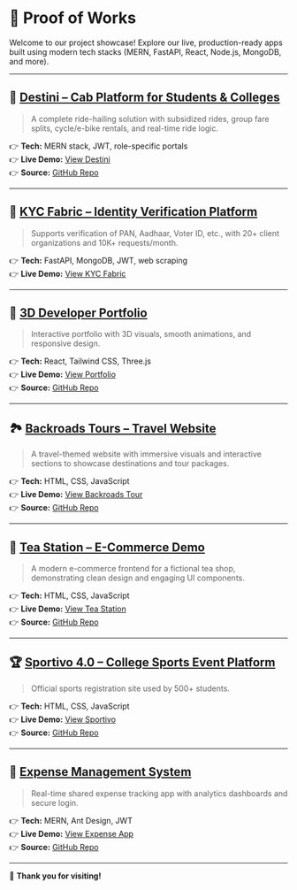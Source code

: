 # 🚀 Proof of Works

Welcome to our project showcase! Explore our live, production-ready apps built using modern tech stacks (MERN, FastAPI, React, Node.js, MongoDB, and more).

---

## 🚖 [Destini – Cab Platform for Students & Colleges](https://destini-a-comprehensive-transportation.onrender.com/)
> A complete ride-hailing solution with subsidized rides, group fare splits, cycle/e-bike rentals, and real-time ride logic.

👉 **Tech:** MERN stack, JWT, role-specific portals  
👉 **Live Demo:** [View Destini](https://destini-a-comprehensive-transportation.onrender.com/)  
👉 **Source:** [GitHub Repo](https://github.com/PaulAyushmaan/destini)

---

## 🪪 [KYC Fabric – Identity Verification Platform](https://kyc-fabric.crawfieldanddutton.com/)
> Supports verification of PAN, Aadhaar, Voter ID, etc., with 20+ client organizations and 10K+ requests/month.

👉 **Tech:** FastAPI, MongoDB, JWT, web scraping  
👉 **Live Demo:** [View KYC Fabric](https://kyc-fabric.crawfieldanddutton.com/)

---

## 🎨 [3D Developer Portfolio](https://ayushmaanpaul.vercel.app/)
> Interactive portfolio with 3D visuals, smooth animations, and responsive design.

👉 **Tech:** React, Tailwind CSS, Three.js  
👉 **Live Demo:** [View Portfolio](https://ayushmaanpaul.vercel.app/)  
👉 **Source:** [GitHub Repo](https://github.com/PaulAyushmaan/my-3d-portfolio)

---

## 🏞️ [Backroads Tours – Travel Website](https://backroads-tour-ap.netlify.app/)
> A travel-themed website with immersive visuals and interactive sections to showcase destinations and tour packages.

👉 **Tech:** HTML, CSS, JavaScript  
👉 **Live Demo:** [View Backroads Tour](https://backroads-tour-ap.netlify.app/)  
👉 **Source:** [GitHub Repo](https://github.com/PaulAyushmaan/Backroads-tour)

---

## 🍵 [Tea Station – E-Commerce Demo](https://tea-station-ap.netlify.app/)
> A modern e-commerce frontend for a fictional tea shop, demonstrating clean design and engaging UI components.

👉 **Tech:** HTML, CSS, JavaScript  
👉 **Live Demo:** [View Tea Station](https://tea-station-ap.netlify.app/)  
👉 **Source:** [GitHub Repo](https://github.com/PaulAyushmaan/tea-station)

---

## 🏆 [Sportivo 4.0 – College Sports Event Platform](https://sportivo-4.netlify.app/)
> Official sports registration site used by 500+ students.

👉 **Tech:** HTML, CSS, JavaScript  
👉 **Live Demo:** [View Sportivo](https://sportivo-4.netlify.app/)  
👉 **Source:** [GitHub Repo](https://github.com/PaulAyushmaan/Sportivo-4.0)

---

## 💸 [Expense Management System](https://expense-management-system-go4a.vercel.app/login)
> Real-time shared expense tracking app with analytics dashboards and secure login.

👉 **Tech:** MERN, Ant Design, JWT  
👉 **Live Demo:** [View Expense App](https://expense-management-system-go4a.vercel.app/login)  
👉 **Source:** [GitHub Repo](https://github.com/PaulAyushmaan/ExpenseManagementSystem)

---

🌟 **Thank you for visiting!**

